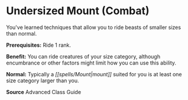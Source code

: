 ﻿---
cssclass: [feats]

---
# Undersized Mount (Combat)

You've learned techniques that allow you to ride beasts of smaller sizes than normal.

**Prerequisites:** Ride 1 rank.

**Benefit:** You can ride creatures of your size category, although encumbrance or other factors might limit how you can use this ability.

**Normal:** Typically a _[[spells/Mount|mount]]_ suited for you is at least one size category larger than you.

**Source** Advanced Class Guide